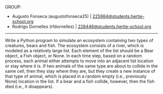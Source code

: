 GROUP:
* Augusto Fonseca (augustofonseca25) | 225984@students.hertie-school.org 
* Rodrigo Dornelles (rfdornelles) | 228446@students.hertie-school.org 

-------------
Write a Python program to simulate an ecosystem containing two types of creatures, bears and fish. The ecosystem consists of a river, which is modeled as a relatively large list. Each element of the list should be a Bear object, a Fish object, or None. In each time step, based on a random process, each animal either attempts to move into an adjacent list location or stay where it is. If two animals of the same type are about to collide in the same cell, then they stay where they are, but they create a new instance of that type of animal, which is placed in a random empty (i.e., previously None) location in the list. If a bear and a fish collide, however, then the fish died (i.e., it disappears).
